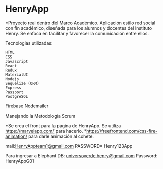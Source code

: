 # HenryApp

*Proyecto real dentro del Marco Académico. 
Aplicación estilo red social con fin académico, diseñada para los alumnos y docentes del Instituto Henry. Se enfoca en facilitar y favorecer la comunicación entre ellos. 

Tecnologias utilizadas:

	HTML
	CSS
	Javascript
	React
	Redux
	MaterialUI
	Nodejs
	Sequelize (ORM)
	Express
	Passport
	PostgreSQL
  Firebase
  Nodemailer

Manejando la Metodología Scrum


*Se crea el front para la página de HenryApp. Se utiliza https://marvelapp.com/ para hacerlo.
*https://freefrontend.com/css-fire-animation/ para darle animación al cohete.


mail:HenryAppteam1@gmail.com
PASSWORD= Henry123App

Para ingresar a Elephant DB:
universoverde.henry@gmail.com 
Password: HenryAppG01
